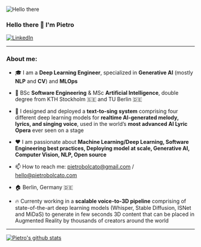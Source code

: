 ![Hello there](https://media1.tenor.com/images/6a4df9527c54d4528fb2b2ab47e7d422/tenor.gif?itemid=13774600)

### Hello there 👋 I'm Pietro

<p> <a href="https://www.linkedin.com/in/pietro-bolcato/" target="_blank"><img alt="LinkedIn" src="https://img.shields.io/badge/linkedin-%230077B5.svg?&style=for-the-badge&logo=linkedin&logoColor=white" /></a>  

---

### About me:
- 🎓  I am a **Deep Learning Engineer**, specialized in **Generative AI** (mostly **NLP** and **CV**) and **MLOps**

- 📜 BSc **Software Engineering** & MSc **Artificial Intelligence**, double degree from KTH Stockholm 🇸🇪 and TU Berlin 🇩🇪 

- 🧠  I designed and deployed a **text-to-sing system** comprising four different deep learning models for **realtime AI-generated melody, lyrics, and singing voice**, used in the world’s **most advanced AI Lyric Opera** ever seen on a stage

- ❤️ I am passionate about **Machine Learning/Deep Learning, Software Engineering best practices, Deploying model at scale, Generative AI, Computer Vision, NLP, Open source** 

- 📫 How to reach me: pietrobolcato@gmail.com / hello@pietrobolcato.com

- 🏠 Berlin, Germany 🇩🇪 

- 🔥 Currenty working in a **scalable voice-to-3D pipeline** comprising of state-of-the-art deep learning models (Whisper, Stable Diffusion, ISNet and MiDaS) to generate in few seconds 3D content that can be placed in Augmented Reality by thousands of creators around the world

---

[![Pietro's github stats](https://github-readme-stats.vercel.app/api?username=pietrobolcato)](https://github.com/anuraghazra/github-readme-stats)
